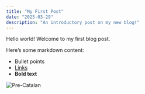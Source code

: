 ```yaml
---
title: "My First Post"
date: "2025-03-29"
description: "An introductory post on my new blog!"
---
```


Hello world! Welcome to my first blog post.

Here’s some markdown content:

- Bullet points
- [Links](https://example.com)
- **Bold text**


![Pre-Catalan](../../public/T1002267.jpeg)
